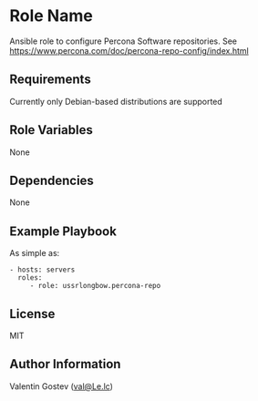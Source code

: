 Role Name
=========

Ansible role to configure Percona Software repositories.
See https://www.percona.com/doc/percona-repo-config/index.html

Requirements
------------

Currently only Debian-based distributions are supported

Role Variables
--------------

None

Dependencies
------------

None

Example Playbook
----------------

As simple as:

    - hosts: servers
      roles:
         - role: ussrlongbow.percona-repo

License
-------

MIT

Author Information
------------------

Valentin Gostev (val@Le.lc)
